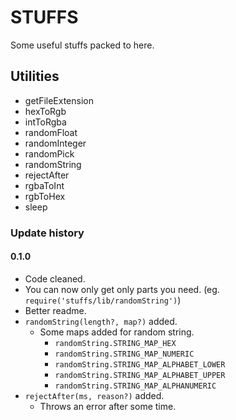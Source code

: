 # STUFFS
Some useful stuffs packed to here.

## Utilities

- getFileExtension
- hexToRgb
- intToRgba
- randomFloat
- randomInteger
- randomPick
- randomString
- rejectAfter
- rgbaToInt
- rgbToHex
- sleep


### Update history

#### 0.1.0

- Code cleaned.
- You can now only get only parts you need. (eg. `require('stuffs/lib/randomString')`)
- Better readme.
- `randomString(length?, map?)` added.
  - Some maps added for random string.
      - `randomString.STRING_MAP_HEX`
      - `randomString.STRING_MAP_NUMERIC`
      - `randomString.STRING_MAP_ALPHABET_LOWER`
      - `randomString.STRING_MAP_ALPHABET_UPPER`
      - `randomString.STRING_MAP_ALPHANUMERIC`
- `rejectAfter(ms, reason?)` added.
  - Throws an error after some time.
